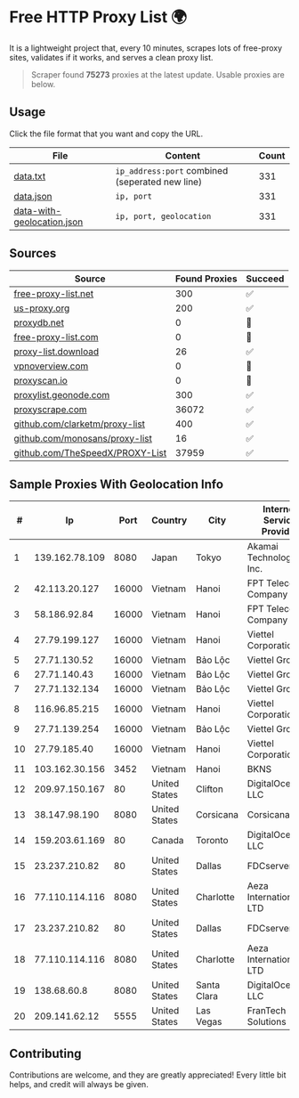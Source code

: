
# Free HTTP Proxy List 🌍

It is a lightweight project that, every 10 minutes, scrapes lots of free-proxy sites, validates if it works, and serves a clean proxy list.


> Scraper found **75273** proxies at the latest update. Usable proxies are below.

## Usage

Click the file format that you want and copy the URL.


|File|Content|Count|
|----|-------|-----|
|[data.txt](https://raw.githubusercontent.com/themiralay/Proxy-List-World/master/data.txt)|`ip_address:port` combined (seperated new line)|331|
|[data.json](https://raw.githubusercontent.com/themiralay/Proxy-List-World/master/data.json)|`ip, port`|331|
|[data-with-geolocation.json](https://raw.githubusercontent.com/themiralay/Proxy-List-World/master/data-with-geolocation.json)|`ip, port, geolocation`|331|

## Sources

|Source|Found Proxies|Succeed|
|------|-------------|-------|
|[free-proxy-list.net](https://free-proxy-list.net)|300|✅|
|[us-proxy.org](https://www.us-proxy.org)|200|✅|
|[proxydb.net](http://proxydb.net)|0|🚫|
|[free-proxy-list.com](https://free-proxy-list.com/?page=&port=&type%5B%5D=http&type%5B%5D=https&up_time=0&search=Search)|0|🚫|
|[proxy-list.download](https://www.proxy-list.download/HTTP)|26|✅|
|[vpnoverview.com](https://vpnoverview.com/privacy/anonymous-browsing/free-proxy-servers)|0|🚫|
|[proxyscan.io](https://www.proxyscan.io)|0|🚫|
|[proxylist.geonode.com](https://proxylist.geonode.com/api/proxy-list?limit=300&page=1&sort_by=lastChecked&sort_type=desc&protocols=http,https)|300|✅|
|[proxyscrape.com](https://api.proxyscrape.com/v2/?request=displayproxies&protocol=http&timeout=10000&country=all&ssl=all&anonymity=all)|36072|✅|
|[github.com/clarketm/proxy-list](https://raw.githubusercontent.com/clarketm/proxy-list/master/proxy-list-raw.txt)|400|✅|
|[github.com/monosans/proxy-list](https://raw.githubusercontent.com/monosans/proxy-list/main/proxies/http.txt)|16|✅|
|[github.com/TheSpeedX/PROXY-List](https://raw.githubusercontent.com/TheSpeedX/PROXY-List/master/http.txt)|37959|✅|


## Sample Proxies With Geolocation Info

|#|Ip|Port|Country|City|Internet Service Provider|
|-|--|----|-------|----|-------------------------|
|1|139.162.78.109|8080|Japan|Tokyo|Akamai Technologies, Inc.|
|2|42.113.20.127|16000|Vietnam|Hanoi|FPT Telecom Company|
|3|58.186.92.84|16000|Vietnam|Hanoi|FPT Telecom Company|
|4|27.79.199.127|16000|Vietnam|Hanoi|Viettel Corporation|
|5|27.71.130.52|16000|Vietnam|Bảo Lộc|Viettel Group|
|6|27.71.140.43|16000|Vietnam|Bảo Lộc|Viettel Group|
|7|27.71.132.134|16000|Vietnam|Bảo Lộc|Viettel Group|
|8|116.96.85.215|16000|Vietnam|Hanoi|Viettel Corporation|
|9|27.71.139.254|16000|Vietnam|Bảo Lộc|Viettel Group|
|10|27.79.185.40|16000|Vietnam|Hanoi|Viettel Corporation|
|11|103.162.30.156|3452|Vietnam|Hanoi|BKNS|
|12|209.97.150.167|80|United States|Clifton|DigitalOcean, LLC|
|13|38.147.98.190|8080|United States|Corsicana|Corsicana ISD|
|14|159.203.61.169|80|Canada|Toronto|DigitalOcean, LLC|
|15|23.237.210.82|80|United States|Dallas|FDCservers.net|
|16|77.110.114.116|8080|United States|Charlotte|Aeza International LTD|
|17|23.237.210.82|80|United States|Dallas|FDCservers.net|
|18|77.110.114.116|8080|United States|Charlotte|Aeza International LTD|
|19|138.68.60.8|8080|United States|Santa Clara|DigitalOcean, LLC|
|20|209.141.62.12|5555|United States|Las Vegas|FranTech Solutions|



## Contributing

Contributions are welcome, and they are greatly appreciated! Every
little bit helps, and credit will always be given.

